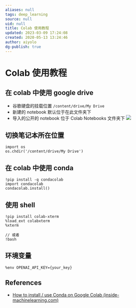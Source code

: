 ```yaml
---
aliases: null
tags: deep_learning
source: null
uid: null
title: Colab 使用教程
updated: 2023-03-09 17:24:08
created: 2020-05-13 13:24:46
author: aiyolo
dg-publish: true
---
```


# Colab 使用教程

## 在 colab 中使用 google drive

- 谷歌硬盘的挂载位置 `/content/drive/My Drive`
- 新建的 notebook 默认位于在此文件夹下
- 导入的公开的 notebook 位于 Colab Notebooks 文件夹下 ![]( https://cdn.jsdelivr.net/gh/aiyolo/imgrepo@main/test/202303091719356.png)

## 切换笔记本所在位置

```
import os
os.chdir('/content/drive/My Drive')
```

## 在 colab 中使用 conda

```
!pip install -q condacolab
import condacolab
condacolab.install()
```

## 使用 shell

```
!pip install colab-xterm
%load_ext colabxterm
%xterm

// 或者
!bash
```

## 环境变量

```
%env OPENAI_API_KEY={your_key}
```

## References

- [How to install / use Conda on Google Colab (inside-machinelearning.com)](https://inside-machinelearning.com/en/how-to-install-use-conda-on-google-colab/)
